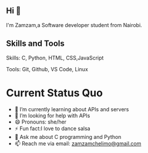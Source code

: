 ## Hi 👋
 I'm Zamzam,a Software developer student from Nairobi.

## Skills and Tools
Skills: C, Python, HTML, CSS,JavaScript

Tools: Git, Github, VS Code, Linux
# Current Status Quo
- 🌱 I’m currently learning about APIs and servers
- 🤔 I’m looking for help with APIs
- 😄 Pronouns: she/her
- ⚡ Fun fact:I love to dance salsa
- 💬 Ask me about C programming and Python
- 📫 Reach me via email: zamzamchelimo@gmail.com
<!--
**Zamzamke/Zamzamke** is a ✨ _special_ ✨ repository because its `README.md` (this file) appears on your GitHub profile.

Here are some ideas to get you started:

- 🔭 I’m currently working on ...
- 🌱 I’m currently learning ...
- 👯 I’m looking to collaborate on ...
- 🤔 I’m looking for help with APIs
- 💬 Ask me about ...
- 📫 Reach me via 
- 😄 Pronouns: she/her
- ⚡ Fun fact:I love to dance salsa
-->
